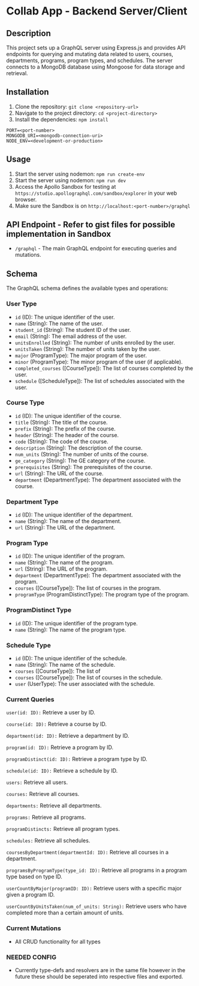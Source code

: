 # Collab App - Backend Server/Client

## Description

This project sets up a GraphQL server using Express.js and provides API endpoints for 
querying and mutating data related to users, courses, departments, programs, program types, and schedules.
The server connects to a MongoDB database using Mongoose for data storage and retrieval.

## Installation

1. Clone the repository: `git clone <repository-url>`
2. Navigate to the project directory: `cd <project-directory>`
3. Install the dependencies: `npm install`

```
PORT=<port-number>
MONGODB_URI=<mongodb-connection-uri>
NODE_ENV=<development-or-production>
```

## Usage

1. Start the server using nodemon: `npm run create-env`
2. Start the server using nodemon: `npm run dev`
3. Access the Apollo Sandbox for testing at `https://studio.apollographql.com/sandbox/explorer` in your web browser.
4. Make sure the Sandbox is on `http://localhost:<port-number>/graphql`

## API Endpoint - Refer to gist files for possible implementation in Sandbox

- `/graphql` - The main GraphQL endpoint for executing queries and mutations.

## Schema

The GraphQL schema defines the available types and operations:

### User Type

- `id` (ID): The unique identifier of the user.
- `name` (String): The name of the user.
- `student_id` (String): The student ID of the user.
- `email` (String): The email address of the user.
- `unitsEnrolled` (String): The number of units enrolled by the user.
- `unitsTaken` (String): The number of units taken by the user.
- `major` (ProgramType): The major program of the user.
- `minor` (ProgramType): The minor program of the user (if applicable).
- `completed_courses` ([CourseType]): The list of courses completed by the user.
- `schedule` ([ScheduleType]): The list of schedules associated with the user.

### Course Type

- `id` (ID): The unique identifier of the course.
- `title` (String): The title of the course.
- `prefix` (String): The prefix of the course.
- `header` (String): The header of the course.
- `code` (String): The code of the course.
- `description` (String): The description of the course.
- `num_units` (String): The number of units of the course.
- `ge_category` (String): The GE category of the course.
- `prerequisites` (String): The prerequisites of the course.
- `url` (String): The URL of the course.
- `department` (DepartmentType): The department associated with the course.

### Department Type

- `id` (ID): The unique identifier of the department.
- `name` (String): The name of the department.
- `url` (String): The URL of the department.

### Program Type

- `id` (ID): The unique identifier of the program.
- `name` (String): The name of the program.
- `url` (String): The URL of the program.
- `department` (DepartmentType): The department associated with the program.
- `courses` ([CourseType]): The list of courses in the program.
- `programType` (ProgramDistinctType): The program type of the program.

### ProgramDistinct Type

- `id` (ID): The unique identifier of the program type.
- `name` (String): The name of the program type.

### Schedule Type

- `id` (ID): The unique identifier of the schedule.
- `name` (String): The name of the schedule.
- `courses` ([CourseType]): The list of
- `courses` ([CourseType]): The list of courses in the schedule.
- `user` (UserType): The user associated with the schedule.


### Current Queries

`user(id: ID):` Retrieve a user by ID.

`course(id: ID):` Retrieve a course by ID.

`department(id: ID):` Retrieve a department by ID.

`program(id: ID):` Retrieve a program by ID.

`programDistinct(id: ID):` Retrieve a program type by ID.

`schedule(id: ID):` Retrieve a schedule by ID.

`users:` Retrieve all users.

`courses:` Retrieve all courses.

`departments:` Retrieve all departments.

`programs:` Retrieve all programs.

`programDistincts:` Retrieve all program types.

`schedules:` Retrieve all schedules.

`coursesByDepartment(departmentId: ID):` Retrieve all courses in a department.

`programsByProgramType(type_id: ID):` Retrieve all programs in a program type based on type ID.

`userCountByMajor(programID: ID):` Retrieve users with a specific major given a program ID.

`userCountByUnitsTaken(num_of_units: String):` Retrieve users who have completed more than a certain amount of units.

### Current Mutations

- All CRUD functionality for all types

### NEEDED CONFIG
- Currently type-defs and resolvers are in the same file however in the future
     these should be seperated into respective files and exported.